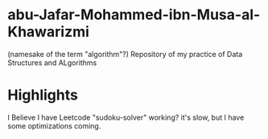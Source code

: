 # abu-Jafar-Mohammed-ibn-Musa-al-Khawarizmi
(namesake of the term "algorithm"?) Repository of my practice of Data Structures and ALgorithms

# Highlights
I Believe I have Leetcode "sudoku-solver" working? it's slow, but I have some optimizations coming.
